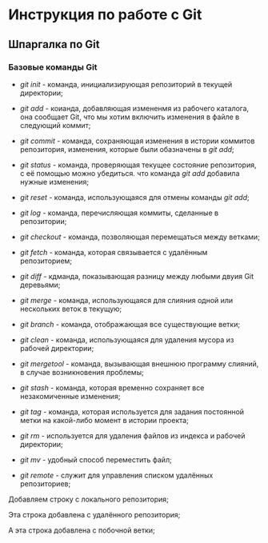 # Инструкция по работе с Git

## Шпаргалка по Git

### Базовые команды Git

* *git init* - команда, инициализирующая репозиторий в текущей директории;
* *git add* - коианда, добавляющая измененмя из рабочего каталога, она сообщает Git, что мы хотим включить изменения в файле в следующий коммит;
* *git commit* - команда, сохраняющая изменения в истории коммитов репозитория, изменения, которые были обазначены в *git add*;
* *git status* - команда, проверяющая текущее состояние репозитория, с её помощью можно убедиться. что команда *git add* добавила нужные изменения;
* *git reset* - команда, использующаяся для отмены команды *git add*;
* *git log* - команда, перечисляющая коммиты, сделанные в репозитории;
* *git checkout* - команда, позволяющая перемещаться между ветками;
* *git fetch* - команда, которая связывается с удалённым репозиторием;

* *git diff* - кдманда, показывающая разницу между любыми двуия Git деревьями;
* *git merge* - команда, использующаяся для слияния одной или нескольких веток в текущую;

* *git branch* - команда, отображающая все существующие ветки;

* *git clean* - команда, использующаяся для удаления мусора из рабочей директории;

* *git mergetool* - команда, вызывающая внешнюю программу слияний, в случае возникновения проблемы;

* *git stash* - команда, которая временно сохраняет все незакомиченные изменения;

* *git tag* - команда, которая используется для задания постоянной метки на какой-либо момент в истории проекта;

* *git rm* - используется для удаления файлов из индекса и рабочей директории;
* *git mv* - удобный способ переместить файл;

* *git remote* - служит для управления списком удалённых репозиториев;

Добавляем строку с локального репозитория;

Эта строка добавлена с удалённого репозитория;

А эта строка добавлена с побочной ветки;